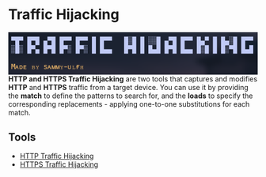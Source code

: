 # Traffic Hijacking

<p align="center">
    <img width="700"
        src="images/001.png"
        alt="Main Banner"
        style="float: left; margin-right: 10px;">
</p>

**HTTP and HTTPS Traffic Hijacking** are two tools that captures and modifies **HTTP** and **HTTPS** traffic from a target device. You can use it by providing the **match** to define the patterns to search for, and the **loads** to specify the corresponding replacements - applying one-to-one substitutions for each match.

## Tools

- [HTTP Traffic Hijacking](./script/http/)
- [HTTPS Traffic Hijacking](./script/https/)